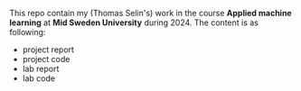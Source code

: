 This repo contain my (Thomas Selin's) work in the course **Applied machine learning** at **Mid Sweden University** during 2024. The content is as following:

- project report
- project code
- lab report
- lab code
